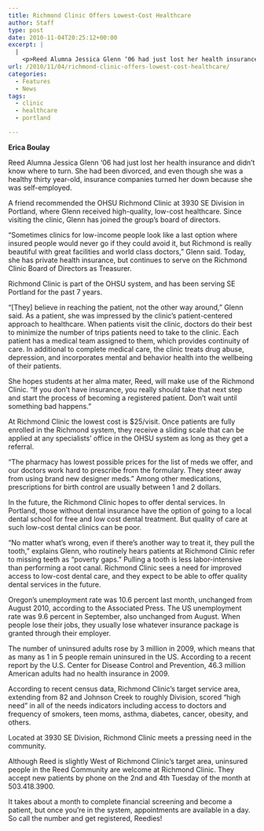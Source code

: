 ```yaml
---
title: Richmond Clinic Offers Lowest-Cost Healthcare
author: Staff
type: post
date: 2010-11-04T20:25:12+00:00
excerpt: |
  |
    <p>Reed Alumna Jessica Glenn ‘06 had just lost her health insurance and  didn’t know where to turn. She had been divorced, and even though she  was a healthy thirty year-old, insurance companies</p>
url: /2010/11/04/richmond-clinic-offers-lowest-cost-healthcare/
categories:
  - Features
  - News
tags:
  - clinic
  - healthcare
  - portland

---
```

**Erica Boulay**

Reed Alumna Jessica Glenn ‘06 had just lost her health insurance and didn’t know where to turn. She had been divorced, and even though she was a healthy thirty year-old, insurance companies turned her down because she was self-employed.

A friend recommended the OHSU Richmond Clinic at 3930 SE Division in Portland, where Glenn received high-quality, low-cost healthcare. Since visiting the clinic, Glenn has joined the group’s board of directors.

“Sometimes clinics for low-income people look like a last option where insured people would never go if they could avoid it, but Richmond is really beautiful with great facilities and world class doctors,” Glenn said. Today, she has private health insurance, but continues to serve on the Richmond Clinic Board of Directors as Treasurer.

Richmond Clinic is part of the OHSU system, and has been serving SE Portland for the past 7 years.

“[They] believe in reaching the patient, not the other way around,” Glenn said. As a patient, she was impressed by the clinic’s patient-centered approach to healthcare. When patients visit the clinic, doctors do their best to minimize the number of trips patients need to take to the clinic. Each patient has a medical team assigned to them, which provides continuity of care. In additional to complete medical care, the clinic treats drug abuse, depression, and incorporates mental and behavior health into the wellbeing of their patients.

She hopes students at her alma mater, Reed, will make use of the Richmond Clinic. “If you don’t have insurance, you really should take that next step and start the process of becoming a registered patient. Don’t wait until something bad happens.”

At Richmond Clinic the lowest cost is $25/visit. Once patients are fully enrolled in the Richmond system, they receive a sliding scale that can be applied at any specialists’ office in the OHSU system as long as they get a referral.

“The pharmacy has lowest possible prices for the list of meds we offer, and our doctors work hard to prescribe from the formulary. They steer away from using brand new designer meds.” Among other medications, prescriptions for birth control are usually between 1 and 2 dollars.

In the future, the Richmond Clinic hopes to offer dental services. In Portland, those without dental insurance have the option of going to a local dental school for free and low cost dental treatment. But quality of care at such low-cost dental clinics can be poor.

“No matter what’s wrong, even if there’s another way to treat it, they pull the tooth,” explains Glenn, who routinely hears patients at Richmond Clinic refer to missing teeth as “poverty gaps.” Pulling a tooth is less labor-intensive than performing a root canal. Richmond Clinic sees a need for improved access to low-cost dental care, and they expect to be able to offer quality dental services in the future.

Oregon’s unemployment rate was 10.6 percent last month, unchanged from August 2010, according to the Associated Press. The US unemployment rate was 9.6 percent in September, also unchanged from August. When people lose their jobs, they usually lose whatever insurance package is granted through their employer.

The number of uninsured adults rose by 3 million in 2009, which means that as many as 1 in 5 people remain uninsured in the US. According to a recent report by the U.S. Center for Disease Control and Prevention, 46.3 million American adults had no health insurance in 2009.

According to recent census data, Richmond Clinic’s target service area, extending from 82 and Johnson Creek to roughly Division, scored “high need” in all of the needs indicators including access to doctors and frequency of smokers, teen moms, asthma, diabetes, cancer, obesity, and others.

Located at 3930 SE Division, Richmond Clinic meets a pressing need in the community.

Although Reed is slightly West of Richmond Clinic’s target area, uninsured people in the Reed Community are welcome at Richmond Clinic. They accept new patients by phone on the 2nd and 4th Tuesday of the month at 503.418.3900.

It takes about a month to complete financial screening and become a patient, but once you’re in the system, appointments are available in a day. So call the number and get registered, Reedies!